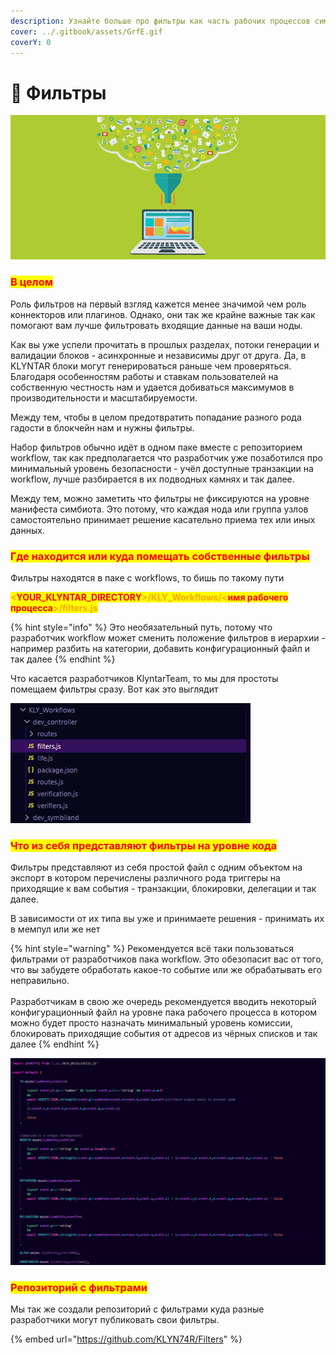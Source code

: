```yaml
---
description: Узнайте больше про фильтры как часть рабочих процессов симбиотов
cover: ../.gitbook/assets/GrfE.gif
coverY: 0
---
```


# 🛑 Фильтры

![](<../.gitbook/assets/image (71).png>)

### <mark style="color:red;">**В целом**</mark>

Роль фильтров на первый взгляд кажется менее значимой чем роль коннекторов или плагинов. Однако, они так же крайне важные так как помогают вам лучше фильтровать входящие данные на ваши ноды.

Как вы уже успели прочитать в прошлых разделах, потоки генерации и валидации блоков - асинхронные и независимы друг от друга. Да, в KLYNTAR блоки могут генерироваться раньше чем проверяться. Благодаря особенностям работы и ставкам пользователей на собственную честность нам и удается добиваться максимумов в производительности и масштабируемости.

Между тем, чтобы в целом предотвратить попадание разного рода гадости в блокчейн нам и нужны фильтры.&#x20;

Набор фильтров обычно идёт в одном паке вместе с репозиторием workflow, так как предполагается что разработчик уже позаботился про минимальный уровень безопасности - учёл доступные транзакции на workflow, лучше разбирается в их подводных камнях и так далее.

Между тем, можно заметить что фильтры не фиксируются на уровне манифеста симбиота. Это потому, что каждая нода или группа узлов самостоятельно принимает решение касательно приема тех или иных данных.

### <mark style="color:red;">Где находится или куда помещать собственные фильтры</mark>

Фильтры находятся в паке с workflows, то бишь по такому пути

<mark style="color:orange;">**<**</mark><mark style="color:red;">**YOUR\_KLYNTAR\_DIRECTORY**</mark><mark style="color:orange;">**>/KLY\_Workflows/<**</mark><mark style="color:red;">**имя рабочего процесса**</mark><mark style="color:orange;">**>/filters.js**</mark>

{% hint style="info" %}
Это необязательный путь, потому что разработчик workflow может сменить положение фильтров в иерархии - например разбить на категории, добавить конфигурационный файл и так далее
{% endhint %}

Что касается разработчиков KlyntarTeam, то мы для простоты помещаем фильтры сразу. Вот как это выглядит

![Довольно простая иерархия](<../.gitbook/assets/image (1) (1).png>)

### <mark style="color:red;"></mark>

### <mark style="color:red;">Что из себя представляют фильтры на уровне кода</mark>

Фильтры представляют из себя простой файл с одним объектом на экспорт в котором перечислены различного рода триггеры на приходящие к вам события - транзакции, блокировки, делегации и так далее.

В зависимости от их типа вы уже и принимаете решения - принимать их в мемпул или же нет&#x20;

{% hint style="warning" %}
Рекомендуется всё таки пользоваться фильтрами от разработчиков пака workflow. Это обезопасит вас от того, что вы забудете обработать какое-то событие или же обрабатывать его неправильно.\
\
Разработчикам в свою же очередь рекомендуется вводить некоторый конфигурационный файл на уровне пака рабочего процесса в котором можно будет просто назначать минимальный уровень комиссии, блокировать приходящие события от адресов из чёрных списков и так далее
{% endhint %}

![](<../.gitbook/assets/image (60).png>)

### <mark style="color:red;">**Репозиторий с фильтрами**</mark>

Мы так же создали репозиторий с фильтрами куда разные разработчики могут публиковать свои фильтры.

{% embed url="https://github.com/KLYN74R/Filters" %}
